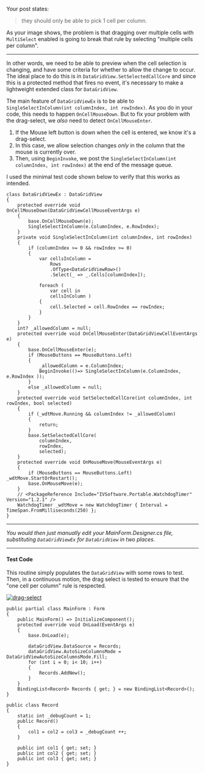 Your post states:

> they should only be able to pick 1 cell per column.

As your image shows, the problem is that dragging over multiple cells with `MultiSelect` enabled is going to break that rule by selecting "multiple cells per column".
___

In other words, we need to be able to preview when the cell selection is changing, and have some criteria for whether to allow the change to occur. The ideal place to do this is in `DataGridView.SetSelectedCallCore` and since this is a protected method that fires no event, it's necessary to make a lightweight extended class for `DataGridView`.

The main feature of `DataGridViewEx` is to be able to `SingleSelectInColumn(int columnIndex, int rowIndex)`. As you do in your code, this needs to happen `OnCellMouseDown`. But to fix your problem with the drag-select, we _also_ need to detect `OnCellMouseEnter`.

1. If the Mouse left button is down when the cell is entered, we know it's a drag-select.
2. In this case, we allow selection changes _only_ in the column that the mouse is currently over.
3. Then, using `BeginInvoke`, we post the `SingleSelectInColumn(int columnIndex, int rowIndex)` at the end of the message queue.

I used the minimal test code shown below to verify that this works as intended.

```
class DataGridViewEx : DataGridView
{
    protected override void OnCellMouseDown(DataGridViewCellMouseEventArgs e)
    {
        base.OnCellMouseDown(e);
        SingleSelectInColumn(e.ColumnIndex, e.RowIndex);
    }
    private void SingleSelectInColumn(int columnIndex, int rowIndex)
    {
        if (columnIndex >= 0 && rowIndex >= 0)
        {
            var cellsInColumn = 
                Rows
                .OfType<DataGridViewRow>()
                .Select(_ => _.Cells[columnIndex]); 

            foreach (
                var cell in
                cellsInColumn )
            {
                cell.Selected = cell.RowIndex == rowIndex;
            }
        }
    }
    int? _allowedColumn = null;
    protected override void OnCellMouseEnter(DataGridViewCellEventArgs e)
    {
        base.OnCellMouseEnter(e);
        if (MouseButtons == MouseButtons.Left)
        {
            _allowedColumn = e.ColumnIndex;
            BeginInvoke(()=> SingleSelectInColumn(e.ColumnIndex, e.RowIndex ));
        }
        else _allowedColumn = null;
    }
    protected override void SetSelectedCellCore(int columnIndex, int rowIndex, bool selected)
    {
        if (_wdtMove.Running && columnIndex != _allowedColumn)
        {
            return;
        }
        base.SetSelectedCellCore(
            columnIndex,
            rowIndex,
            selected);
    }
    protected override void OnMouseMove(MouseEventArgs e)
    {
        if (MouseButtons == MouseButtons.Left) _wdtMove.StartOrRestart();
        base.OnMouseMove(e);
    }
    // <PackageReference Include="IVSoftware.Portable.WatchdogTimer" Version="1.2.1" />
    WatchdogTimer _wdtMove = new WatchdogTimer { Interval = TimeSpan.FromMilliseconds(250) };
}
```

___

_You would then just manually edit your MainForm.Designer.cs file, substituting `DataGridViewEx` for `DataGridView` in two places._
___

#### Test Code

This routine simply populates the `DataGridView` with some rows to test. Then, in a continuous motion, the drag select is tested to ensure that the "one cell per column" rule is respected.

[![drag-select][1]][1]

```
public partial class MainForm : Form
{
    public MainForm() => InitializeComponent();
    protected override void OnLoad(EventArgs e)
    {
        base.OnLoad(e);
            
        dataGridView.DataSource = Records;
        dataGridView.AutoSizeColumnsMode = DataGridViewAutoSizeColumnsMode.Fill;
        for (int i = 0; i< 10; i++)
        {
            Records.AddNew();
        }
    }
    BindingList<Record> Records { get; } = new BindingList<Record>();
}
    
public class Record
{
    static int _debugCount = 1;
    public Record()
    {
        col1 = col2 = col3 = _debugCount ++;
    }

    public int col1 { get; set; }
    public int col2 { get; set; }
    public int col3 { get; set; }
}
```


  [1]: https://i.sstatic.net/Jpsy6332.png